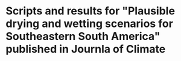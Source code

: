 # Scripts and results for "Plausible drying and wetting scenarios for Southeastern South America" published in Journla of Climate
